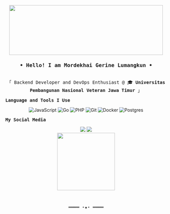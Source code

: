 <p align="center">
  <img src="https://media.giphy.com/media/v1.Y2lkPTc5MGI3NjExZjJlNTd5M3VxdzA0MnoyeDJza2RsNGdkaGl6NzJjbTRmOHVmbWg2aSZlcD12MV9pbnRlcm5hbF9naWZfYnlfaWQmY3Q9cw/l378B1B0BqDHJPmJG/giphy.gif" width="480" height="156" frameBorder="0" class="giphy-embed"/>
</p>

<h3 align="center"><samp>• Hello! I am <b><a rel="nofollow noopener noreferrer" target="_blank">Mordekhai Gerine Lumangkun</a> •</b></samp></h3>

<p align="center"><br>
  <samp>
    「 Backend Developer and DevOps Enthusiast @ 🎓 <b>Universitas Pembangunan Nasional Veteran Jawa Timur</b> 」<br>
  </samp>
</p>

<p align="center">
  <p><b><samp>Language and Tools I Use</samp></b></p></b></b>
  <p align="center">
  <img alt="JavaScript" src="https://img.shields.io/badge/javascript-%23323330.svg?style=for-the-badge&logo=javascript&logoColor=%23F7DF1E"/>
  <img alt="Go" src="https://img.shields.io/badge/go-%2300ADD8.svg?style=for-the-badge&logo=go&logoColor=white"/>
  <img alt="PHP" src="https://img.shields.io/badge/php-%23777BB4.svg?style=for-the-badge&logo=php&logoColor=white"/>
  <img alt="Git" src="https://img.shields.io/badge/git-%23F05033.svg?style=for-the-badge&logo=git&logoColor=white"/>
  <img alt="Docker" src="https://img.shields.io/badge/docker-%230db7ed.svg?style=for-the-badge&logo=docker&logoColor=white"/>
  <img alt="Postgres" src="https://img.shields.io/badge/postgres-%23316192.svg?style=for-the-badge&logo=postgresql&logoColor=white"/>
  </p>
  <p id="med"><b><samp>My Social Media</samp></b></p>
  <p align="center">
  <a href="https://www.instagram.com/gerinmordekhaii/"><img src="https://img.shields.io/badge/Instagram-E4405F?style=for-the-badge&logo=instagram&logoColor=white"></a>
  <a href="https://www.linkedin.com/in/mordekhaigerin/"><img src="https://img.shields.io/badge/LinkedIn-0077B5?style=for-the-badge&logo=linkedin&logoColor=white"></a>
  <br>
  <a href="https://github.com/dkhaii">
    <img height="180em" src="https://github-readme-stats.vercel.app/api?username=dkhaii&show_icons=true&hide_border=true&hide=issues&title_color=5391FE&icon_color=000000&text_color=555"/>
    <!-- <img height="180em" src="https://github-readme-stats-eight-theta.vercel.app/api/top-langs/?username=dkhaii&layout=compact&langs_count=8&theme=algolia"/> -->
  </a>
</p>

<br>
<samp>
  <p align="center">
    ════ ⋆★⋆ ════
  </p>
</samp>
